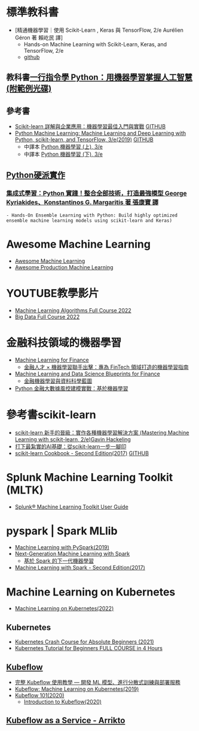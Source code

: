 # 標準教科書
- [精通機器學習｜使用 Scikit-Learn , Keras 與 TensorFlow, 2/e Aurélien Géron 著 賴屹民 譯]
  - Hands-on Machine Learning with Scikit-Learn, Keras, and TensorFlow, 2/e
  - [github](https://github.com/ageron/handson-ml2)
## 教科書[一行指令學 Python：用機器學習掌握人工智慧 (附範例光碟)](https://www.tenlong.com.tw/products/9789865034948?list_name=srh)
## 參考書
- [Scikit-learn 詳解與企業應用：機器學習最佳入門與實戰](https://www.tenlong.com.tw/products/9786267273210?list_name=srh) [GITHUB]()
- [Python Machine Learning: Machine Learning and Deep Learning with Python, scikit-learn, and TensorFlow, 3/e(2019)](https://www.packtpub.com/product/python-machine-learning-third-edition/9781789955750) [GITHUB](https://github.com/packtpublishing/python-machine-learning)
  - 中譯本 [Python 機器學習 (上), 3/e](https://www.tenlong.com.tw/products/9789864345182?list_name=srh) 
  - 中譯本 [Python 機器學習 (下), 3/e ](https://www.tenlong.com.tw/products/9789864345199?list_name=srh)
## [Python硬派實作](https://github.com/zotroneneis/machine_learning_basics)
### [集成式學習：Python 實踐！整合全部技術，打造最強模型 George Kyriakides、Konstantinos G. Margaritis 著 張康寶 譯](https://www.tenlong.com.tw/products/9789863126942?list_name=srh) 
    - Hands-On Ensemble Learning with Python: Build highly optimized ensemble machine learning models using scikit-learn and Keras)

# Awesome Machine Learning
- [Awesome Machine Learning](https://github.com/josephmisiti/awesome-machine-learning)
- [Awesome Production Machine Learning](https://github.com/EthicalML/awesome-production-machine-learning)

# YOUTUBE教學影片
- [Machine Learning Algorithms Full Course 2022](https://www.youtube.com/watch?v=7kyNYMwfYdw)
- [Big Data Full Course 2022 ](https://www.youtube.com/watch?v=KCEPoPJ8sWw)

# 金融科技領域的機器學習
- [Machine Learning for Finance]()
  - [金融人才 × 機器學習聯手出擊：專為 FinTech 領域打造的機器學習指南 ](https://www.tenlong.com.tw/products/9789864345380?list_name=sp) 
- [Machine Learning and Data Science Blueprints for Finance]()
  - [金融機器學習與資料科學藍圖](https://www.tenlong.com.tw/products/9786263240629?list_name=srh) 
- [Python 金融大數據風控建模實戰：基於機器學習](https://www.tenlong.com.tw/products/9787111655794?list_name=srh)

# 參考書scikit-learn
- [scikit-learn 新手的晉級：實作各種機器學習解決方案 (Mastering Machine Learning with scikit-learn, 2/e)Gavin Hackeling](https://www.tenlong.com.tw/products/9789864344840)
- [打下最紮實的AI基礎：從scikit-learn一步一腳印](https://www.books.com.tw/products/0010816766?sloc=main)
- [scikit-learn Cookbook - Second Edition(2017)](https://www.packtpub.com/product/scikit-learn-cookbook-second-edition/9781787286382) [GITHUB](https://github.com/packtpublishing/scikit-learn-cookbook-second-edition)

#  Splunk Machine Learning Toolkit (MLTK)
- [Splunk® Machine Learning Toolkit User Guide](https://docs.splunk.com/Documentation/MLApp/5.3.1/User/WelcometoMLTK)

# pyspark | Spark MLlib
- [Machine Learning with PySpark(2019)](https://github.com/Apress/machine-learning-with-pyspark)
- [Next-Generation Machine Learning with Spark](https://link.springer.com/book/10.1007/978-1-4842-5669-5)
  - [基於 Spark 的下一代機器學習](https://www.tenlong.com.tw/products/9787111681250?list_name=srh) 
- [Machine Learning with Spark - Second Edition(2017)](https://www.packtpub.com/product/machine-learning-with-spark-second-edition/9781785889936)

# Machine Learning on Kubernetes
- [Machine Learning on Kubernetes(2022)](https://www.packtpub.com/product/machine-learning-on-kubernetes/9781803241807)

## Kubernetes
- [Kubernetes Crash Course for Absolute Beginners (2021)](https://www.youtube.com/watch?v=s_o8dwzRlu4)
- [Kubernetes Tutorial for Beginners FULL COURSE in 4 Hours](https://www.youtube.com/watch?v=X48VuDVv0do&t=4s)

## [Kubeflow](https://www.kubeflow.org/)
- [完整 Kubeflow 使用教學 — 開發 ML 模型、進行分散式訓練與部署服務](https://blog.infuseai.io/%E5%AE%8C%E6%95%B4-kubeflow-%E4%BD%BF%E7%94%A8%E6%95%99%E5%AD%B8-%E9%96%8B%E7%99%BC-ml-%E6%A8%A1%E5%9E%8B-%E9%80%B2%E8%A1%8C%E5%88%86%E6%95%A3%E5%BC%8F%E8%A8%93%E7%B7%B4%E8%88%87%E9%83%A8%E7%BD%B2%E6%9C%8D%E5%8B%99-ca1348b1cb8b)
- [Kubeflow: Machine Learning on Kubernetes(2019)](https://www.youtube.com/watch?v=HBxyLnEzyhw)
- [Kubeflow 101(2020)](https://www.youtube.com/playlist?list=PLIivdWyY5sqLS4lN75RPDEyBgTro_YX7x)
  - [Introduction to Kubeflow(2020)](https://www.youtube.com/watch?v=cTZArDgbIWw&list=PLIivdWyY5sqLS4lN75RPDEyBgTro_YX7x)

## [Kubeflow as a Service - Arrikto](https://www.arrikto.com/kubeflow-as-a-service/)
